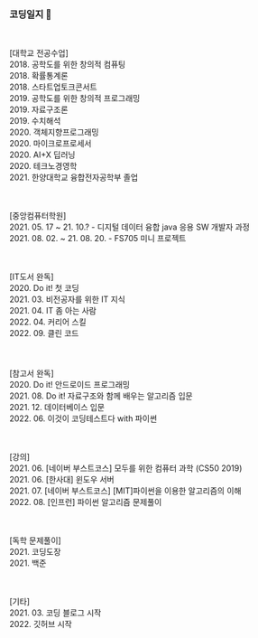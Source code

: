 ### 코딩일지 👋<br>
<br>

[대학교 전공수업]<br>
2018. 공학도를 위한 창의적 컴퓨팅 <br>
2018. 확률통계론 <br>
2018. 스타트업토크콘서트 <br>
2019. 공학도를 위한 창의적 프로그래밍<br>
2019. 자료구조론 <br>
2019. 수치해석<br>
2020. 객체지향프로그래밍<br>
2020. 마이크로프로세서<br>
2020. AI+X 딥러닝<br>
2020. 테크노경영학<br>
2021. 한양대학교 융합전자공학부 졸업<br>
<br>
<br>

[중앙컴퓨터학원]<br>
2021. 05. 17 ~ 21. 10.? - 디지털 데이터 융합 java 응용 SW 개발자 과정 <br>
2021. 08. 02. ~ 21. 08. 20. - FS705 미니 프로젝트 <br>
<br>
<br>

[IT도서 완독]<br>
2020. Do it! 첫 코딩<br>
2021. 03. 비전공자를 위한 IT 지식<br>
2021. 04. IT 좀 아는 사람<br>
2022. 04. 커리어 스킬<br>
2022. 09. 클린 코드<br>
<br>
<br>
<br>
[참고서 완독]<br>
2020. Do it! 안드로이드 프로그래밍<br>
2021. 08. Do it! 자료구조와 함께 배우는 알고리즘 입문<br>
2021. 12. 데이터베이스 입문 <br>
2022. 06. 이것이 코딩테스트다 with 파이썬<br>
<br> 
<br>

[강의]<br>
2021. 06. [네이버 부스트코스] 모두를 위한 컴퓨터 과학 (CS50 2019) <br> 
2021. 06. [한사대] 윈도우 서버 <br> 
2021. 07. [네이버 부스트코스] [MIT]파이썬을 이용한 알고리즘의 이해 <br> 
2022. 08. [인프런] 파이썬 알고리즘 문제풀이 <br> 
<br>
<br>

[독학 문제풀이]<br>
2021. 코딩도장 <br>
2021. 백준<br>
<br>
<br>

[기타]<br>
2021. 03. 코딩 블로그 시작<br>
2022. 깃허브 시작<br>
<br>
<br>

<!--
**summerlight636/summerlight636** is a ✨ _special_ ✨ repository because its `README.md` (this file) appears on your GitHub profile.

Here are some ideas to get you started:

- 🔭 I’m currently working on ...
- 🌱 I’m currently learning ...
- 👯 I’m looking to collaborate on ...
- 🤔 I’m looking for help with ...
- 💬 Ask me about ...
- 📫 How to reach me: ...
- 😄 Pronouns: ...
- ⚡ Fun fact: ...
-->

